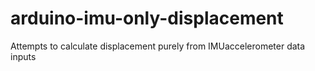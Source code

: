# arduino-imu-only-displacement
Attempts to calculate displacement purely from IMUaccelerometer data inputs
